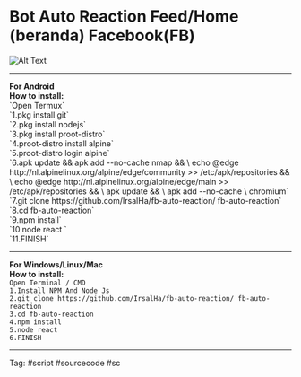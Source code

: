 # Bot Auto Reaction Feed/Home (beranda) Facebook(FB)
![Alt Text](https://github.com/IrsalHa/fb-auto-reaction/blob/main/pre.gif?raw=true)
<br>

<hr>
<b>
For Android
 <br>
How to install:</b><br>
`Open Termux`<br>
`1.pkg install git`<br>
`2.pkg install nodejs` <br>
`3.pkg install proot-distro`<br>
`4.proot-distro install alpine`<br>
`5.proot-distro login alpine`<br>
`6.apk update && apk add --no-cache nmap && \
  echo @edge http://nl.alpinelinux.org/alpine/edge/community >> /etc/apk/repositories && \
  echo @edge http://nl.alpinelinux.org/alpine/edge/main >> /etc/apk/repositories && \
  apk update && \
  apk add --no-cache \
  chromium`<br>
`7.git clone https://github.com/IrsalHa/fb-auto-reaction/ fb-auto-reaction`<br>
`8.cd fb-auto-reaction` <br>
`9.npm install`<br>
`10.node react `<br>
`11.FINISH`<br>
<hr>


<b>For Windows/Linux/Mac<br>
How to install:</b><br>
`Open Terminal / CMD`<br>
`1.Install NPM And Node Js` <br>
`2.git clone https://github.com/IrsalHa/fb-auto-reaction/ fb-auto-reaction`<br>
`3.cd fb-auto-reaction` <br>
`4.npm install`<br>
`5.node react `<br>
`6.FINISH`
<hr>

Tag:
#script #sourcecode #sc
